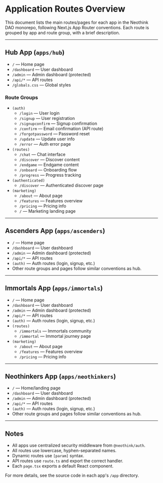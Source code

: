 # Application Routes Overview

This document lists the main routes/pages for each app in the Neothink DAO monorepo, following Next.js App Router conventions. Each route is grouped by app and route group, with a brief description.

---

## Hub App (`apps/hub`)

- `/` — Home page
- `/dashboard` — User dashboard
- `/admin` — Admin dashboard (protected)
- `/api/*` — API routes
- `/globals.css` — Global styles

### Route Groups
- `(auth)`
  - `/login` — User login
  - `/signup` — User registration
  - `/signupconfirm` — Signup confirmation
  - `/confirm` — Email confirmation (API route)
  - `/forgotpassword` — Password reset
  - `/update` — Update user info
  - `/error` — Auth error page
- `(routes)`
  - `/chat` — Chat interface
  - `/discover` — Discover content
  - `/endgame` — Endgame content
  - `/onboard` — Onboarding flow
  - `/progress` — Progress tracking
- `(authenticated)`
  - `/discover` — Authenticated discover page
- `(marketing)`
  - `/about` — About page
  - `/features` — Features overview
  - `/pricing` — Pricing info
  - `/` — Marketing landing page

---

## Ascenders App (`apps/ascenders`)

- `/` — Home page
- `/dashboard` — User dashboard
- `/admin` — Admin dashboard (protected)
- `/api/*` — API routes
- `(auth)` — Auth routes (login, signup, etc.)
- Other route groups and pages follow similar conventions as hub.

---

## Immortals App (`apps/immortals`)

- `/` — Home page
- `/dashboard` — User dashboard
- `/admin` — Admin dashboard (protected)
- `/api/*` — API routes
- `(auth)` — Auth routes (login, signup, etc.)
- `(routes)`
  - `/immortals` — Immortals community
  - `/immortal` — Immortal journey page
- `(marketing)`
  - `/about` — About page
  - `/features` — Features overview
  - `/pricing` — Pricing info

---

## Neothinkers App (`apps/neothinkers`)

- `/` — Home/landing page
- `/dashboard` — User dashboard
- `/admin` — Admin dashboard (protected)
- `/api/*` — API routes
- `(auth)` — Auth routes (login, signup, etc.)
- Other route groups and pages follow similar conventions as hub.

---

## Notes
- All apps use centralized security middleware from `@neothink/auth`.
- All routes use lowercase, hyphen-separated names.
- Dynamic routes use `[param]` syntax.
- API routes use `route.ts` and export the correct handler.
- Each `page.tsx` exports a default React component.

For more details, see the source code in each app's `/app` directory. 